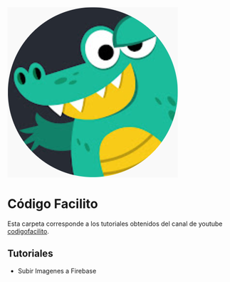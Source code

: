 
![CodigoFacilito](../img/cf.png)
# Código Facilito
Esta carpeta corresponde a los tutoriales obtenidos del canal de youtube [codigofacilito](https://www.youtube.com/c/codigofacilito).

## Tutoriales
* Subir Imagenes a Firebase
